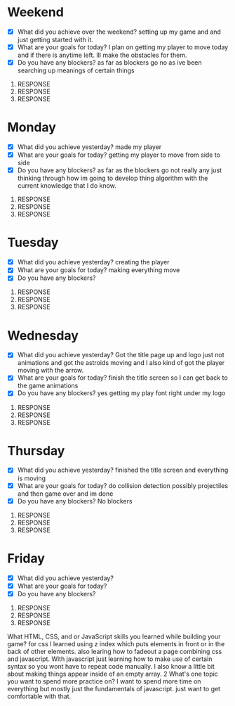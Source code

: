# Weekend
- [x] What did you achieve over the weekend? setting up my game and and just getting started with it.
- [x] What are your goals for today? I plan on getting my player to move today and if there is anytime left. Ill make the obstacles for them.
- [x] Do you have any blockers? as far as blockers go no as ive been searching up meanings of certain things
1. RESPONSE
2. RESPONSE
3. RESPONSE

# Monday
- [x] What did you achieve yesterday? made my player
- [x] What are your goals for today? getting my player to move from side to side
- [x] Do you have any blockers? as far as the blockers go not really any just thinking through how im going to develop thing algorithm with the current knowledge that I do know.
1. RESPONSE
2. RESPONSE
3. RESPONSE

# Tuesday
- [x] What did you achieve yesterday? creating the player
- [x] What are your goals for today? making everything move
- [x] Do you have any blockers? 
1. RESPONSE
2. RESPONSE
3. RESPONSE

# Wednesday
- [x] What did you achieve yesterday? Got the title page up and logo just not animations and got the astroids moving and I also kind of got the player moving with the arrow.
- [x] What are your goals for today? finish the title screen so I can get back to the game animations
- [x] Do you have any blockers? yes getting my play font right under my logo
1. RESPONSE
2. RESPONSE
3. RESPONSE

# Thursday
- [x] What did you achieve yesterday? finished the title screen and everything is moving
- [x] What are your goals for today? do collision detection possibly projectiles and then game over and im done
- [x] Do you have any blockers? No blockers
1. RESPONSE
2. RESPONSE
3. RESPONSE

# Friday
- [x] What did you achieve yesterday?
- [x] What are your goals for today?
- [x] Do you have any blockers?
1. RESPONSE
2. RESPONSE
3. RESPONSE

 What HTML, CSS, and or JavaScript skills you learned while building your game?
 for css I learned using z index which puts elements in front or in the back of other elements. also learing how to fadeout a page combining css and javascript. With javascript just learning how to make use of certain syntax so you wont have to repeat code manually. I also know a little bit about making things appear inside of an empty array.
2 What's one topic you want to spend more practice on?
I want to spend more time on everything but mostly just the fundamentals of javascript. just want to get comfortable with that.